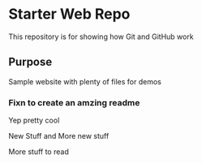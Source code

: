 # Starter Web Repo

This repository is for showing how Git and GitHub work

## Purpose

Sample website with plenty of files for demos

### Fixn to create an amzing readme

Yep pretty cool

New Stuff and More new stuff

More stuff to read